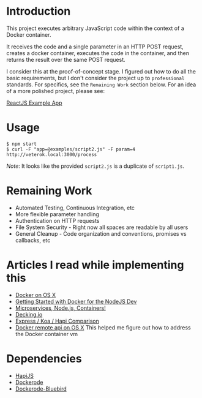 Introduction
==

This project executes arbitrary JavaScript code within the context of a Docker container.

It receives the code and a single parameter in an HTTP POST request, creates a docker container, executes the code in the container,
 and then returns the result over the same POST request.

I consider this at the proof-of-concept stage. I figured out how to do all the basic requirements, but I don't consider the project up to `professional` standards. For specifics, see the `Remaining Work` section below. For an idea of a more polished project, please see:

[ReactJS Example App](https://github.com/jbcpollak/react-depression-screener)



Usage
==

    $ npm start
    $ curl -F "app=@examples/script2.js" -F param=4 http://veterok.local:3000/process

*Note*: It looks like the provided `script2.js` is a duplicate of `script1.js`.

Remaining Work
==

*   Automated Testing, Continuous Integration, etc
*   More flexible parameter handling
*   Authentication on HTTP requests
*   File System Security - Right now all spaces are readable by all users
*   General Cleanup - Code organization and conventions, promises vs callbacks, etc


Articles I read while implementing this
==

*   [Docker on OS X](https://docs.docker.com/installation/mac/)
*   [Getting Started with Docker for the NodeJS Dev](https://www.airpair.com/node.js/posts/getting-started-with-docker-for-the-nodejs-dev)
*   [Microservices, Node.js, Containers!](https://www.airpair.com/node.js/posts/microservices-nodejs-containers)
*   [Decking.io](http://decking.io/)
*   [Express / Koa / Hapi Comparison](https://www.airpair.com/node.js/posts/nodejs-framework-comparison-express-koa-hapi)
*   [Docker remote api on OS X](http://opensolitude.com/2015/07/12/curl-docker-remote-api-os-x.html)
    This helped me figure out how to address the Docker container vm

Dependencies
==
*   [HapiJS](http://hapijs.com/)
*   [Dockerode](https://github.com/apocas/dockerode)
*   [Dockerode-Bluebird](https://github.com/Quobject/dockerode-bluebird)
